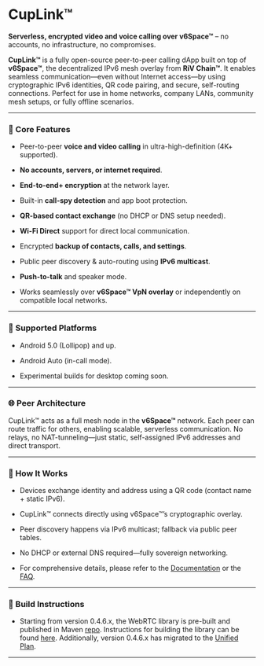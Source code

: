 CupLink™
========

**Serverless, encrypted video and voice calling over v6Space™** – no accounts, no infrastructure, no compromises.

**CupLink™** is a fully open-source peer-to-peer calling dApp built on top of **v6Space™**, the decentralized IPv6 mesh overlay from **RiV Chain™**. It enables seamless communication—even without Internet access—by using cryptographic IPv6 identities, QR code pairing, and secure, self-routing connections. Perfect for use in home networks, company LANs, community mesh setups, or fully offline scenarios.

* * *

### 🔐 Core Features

*   Peer-to-peer **voice and video calling** in ultra-high-definition (4K+ supported).
    
*   **No accounts, servers, or internet required**.
    
*   **End-to-end+ encryption** at the network layer.
    
*   Built-in **call-spy detection** and app boot protection.
    
*   **QR-based contact exchange** (no DHCP or DNS setup needed).

*   **Wi-Fi Direct** support for direct local communication.
    
*   Encrypted **backup of contacts, calls, and settings**.
    
*   Public peer discovery & auto-routing using **IPv6 multicast**.
    
*   **Push-to-talk** and speaker mode.
    
*   Works seamlessly over **v6Space™ VpN overlay** or independently on compatible local networks.
    

* * *

### 📱 Supported Platforms

*   Android 5.0 (Lollipop) and up.
    
*   Android Auto (in-call mode).
    
*   Experimental builds for desktop coming soon.
    

* * *

### 🌐 Peer Architecture

CupLink™ acts as a full mesh node in the **v6Space™** network. Each peer can route traffic for others, enabling scalable, serverless communication. No relays, no NAT-tunneling—just static, self-assigned IPv6 addresses and direct transport.

* * *

### 📄 How It Works

*   Devices exchange identity and address using a QR code (contact name + static IPv6).
    
*   CupLink™ connects directly using v6Space™’s cryptographic overlay.
    
*   Peer discovery happens via IPv6 multicast; fallback via public peer tables.
    
*   No DHCP or external DNS required—fully sovereign networking.

*   For comprehensive details, please refer to the [Documentation](docs/Documentation.md) or the [FAQ](docs/faq.md).
    

* * *


### 📄 Build Instructions

*   Starting from version 0.4.6.x, the WebRTC library is pre-built and published in Maven [repo](https://github.com/RiV-chain/artifact). Instructions for building the library can be found [here](https://dev.to/ethand91/webrtc-for-beginners-part-55-building-the-webrtc-android-library-e8l). Additionally, version 0.4.6.x has migrated to the [Unified Plan](https://www.callstats.io/blog/what-is-unified-plan-and-how-will-it-affect-your-webrtc-development).
    

* * *
